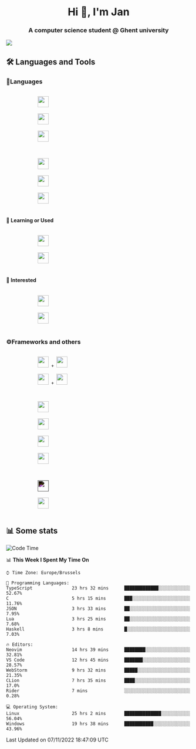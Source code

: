<h1 align="center">Hi 👋, I'm Jan</h1>
<h3 align="center">A computer science student @ Ghent university</h3>

![](https://komarev.com/ghpvc/?username=NuttyShrimp&style=flat)

<h2>🛠️ Languages and Tools</h2>
<h3>💬Languages</h3>
<div>
    <p>
        <code>
            <img width='30px' src="https://cdn.jsdelivr.net/gh/devicons/devicon/icons/html5/html5-plain.svg">
        </code>
        <code>
            <img width='30px' src="https://cdn.jsdelivr.net/gh/devicons/devicon/icons/sass/sass-original.svg">
        </code>
        <code>
            <img width='30px' src="https://cdn.jsdelivr.net/gh/devicons/devicon/icons/javascript/javascript-plain.svg">
        </code>
    </p>
    <p>
        <code>
            <img width='30px' src="https://cdn.jsdelivr.net/gh/devicons/devicon/icons/typescript/typescript-plain.svg">
        </code>
        <code>
            <img width='30px' src="https://cdn.jsdelivr.net/gh/devicons/devicon/icons/lua/lua-plain-wordmark.svg">
        </code>
        <code>
            <img width='30px' src="https://cdn.jsdelivr.net/gh/devicons/devicon/icons/python/python-original.svg">
        </code>
    </p>
    <h4>🏫 Learning or Used</h4>
    <p>
        <code>
            <img width='30px' src="https://cdn.jsdelivr.net/gh/devicons/devicon/icons/go/go-original-wordmark.svg">
        </code>
        <code>
            <img width='30px' src="https://cdn.jsdelivr.net/gh/devicons/devicon/icons/java/java-original.svg">
        </code>
    </p>
    <h4>💭 Interested</h4>
    <p>
        <code>
            <img width='30px' src="https://cdn.jsdelivr.net/gh/devicons/devicon/icons/csharp/csharp-original.svg">
        </code>
        <code>
            <img width='30px' src="https://cdn.jsdelivr.net/gh/devicons/devicon/icons/rust/rust-plain.svg">
        </code>
    </p>
</div>
<h3>⚙️Frameworks and others</h3>
<div>
    <p>
        <code>
            <img width='30px' src="https://cdn.jsdelivr.net/gh/devicons/devicon/icons/react/react-original.svg"> + <img width='30px' src="https://cdn.jsdelivr.net/gh/devicons/devicon/icons/typescript/typescript-plain.svg">
        </code>
        <code>
            <img width='30px' src="https://cdn.jsdelivr.net/gh/devicons/devicon/icons/vuejs/vuejs-original.svg"> + <img width='30px' src="https://cdn.jsdelivr.net/gh/devicons/devicon/icons/typescript/typescript-plain.svg">
        </code>
    </p>
    <p>
        <code>
            <img width='30px' src="https://cdn.jsdelivr.net/gh/devicons/devicon/icons/nodejs/nodejs-plain.svg">
        </code>
        <code>
            <img width='30px' src="https://cdn.jsdelivr.net/gh/devicons/devicon/icons/mysql/mysql-original.svg">
        </code>
        <code>
            <img width='30px' src="https://cdn.jsdelivr.net/gh/devicons/devicon/icons/postgresql/postgresql-original.svg">
        </code>
        <code>
            <img width='30px' src="https://cdn.jsdelivr.net/gh/devicons/devicon/icons/docker/docker-original.svg">
        </code>
    </p>
        <code>
            <img width='30px' style='filter:invert(1)' src="https://simpleicons.org/icons/intellijidea.svg">
        </code>
        <code>
            <img width='30px' src="https://cdn.jsdelivr.net/gh/devicons/devicon/icons/vscode/vscode-original.svg">
        </code>
    <p>
</div>

<h2>📊 Some stats</h2>

<!--START_SECTION:waka-->
![Code Time](http://img.shields.io/badge/Code%20Time-1%2C993%20hrs%2059%20mins-blue)

📊 **This Week I Spent My Time On** 

```text
⌚︎ Time Zone: Europe/Brussels

💬 Programming Languages: 
TypeScript               23 hrs 32 mins      █████████████░░░░░░░░░░░░   52.67% 
C                        5 hrs 15 mins       ███░░░░░░░░░░░░░░░░░░░░░░   11.76% 
JSON                     3 hrs 33 mins       ██░░░░░░░░░░░░░░░░░░░░░░░   7.95% 
Lua                      3 hrs 25 mins       ██░░░░░░░░░░░░░░░░░░░░░░░   7.68% 
Haskell                  3 hrs 8 mins        █░░░░░░░░░░░░░░░░░░░░░░░░   7.03%

🔥 Editors: 
Neovim                   14 hrs 39 mins      ████████░░░░░░░░░░░░░░░░░   32.81% 
VS Code                  12 hrs 45 mins      ███████░░░░░░░░░░░░░░░░░░   28.57% 
WebStorm                 9 hrs 32 mins       █████░░░░░░░░░░░░░░░░░░░░   21.35% 
CLion                    7 hrs 35 mins       ████░░░░░░░░░░░░░░░░░░░░░   17.0% 
Rider                    7 mins              ░░░░░░░░░░░░░░░░░░░░░░░░░   0.28%

💻 Operating System: 
Linux                    25 hrs 2 mins       ██████████████░░░░░░░░░░░   56.04% 
Windows                  19 hrs 38 mins      ███████████░░░░░░░░░░░░░░   43.96%

```


 Last Updated on 07/11/2022 18:47:09 UTC
<!--END_SECTION:waka-->